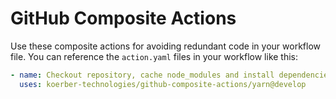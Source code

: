 # GitHub Composite Actions

Use these composite actions for avoiding redundant code in your workflow file.
You can reference the `action.yaml` files in your workflow like this:

```yaml
- name: Checkout repository, cache node_modules and install dependencies
  uses: koerber-technologies/github-composite-actions/yarn@develop
```

